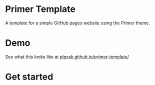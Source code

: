 # Primer Template

A template for a simple GitHub pages website using the Primer theme.

# Demo

See what this looks like at [plpxsk.github.io/primer-template/](https://plpxsk.github.io/primer-template/)

# Get started

